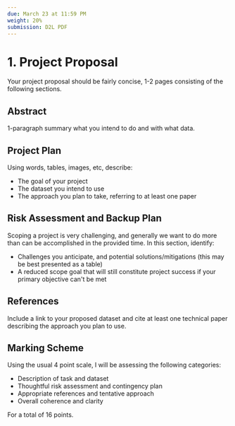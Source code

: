 ```yaml
---
due: March 23 at 11:59 PM
weight: 20%
submission: D2L PDF
---
```


# 1. Project Proposal
Your project proposal should be fairly concise, 1-2 pages consisting of the following sections.

## Abstract
1-paragraph summary what you intend to do and with what data.

## Project Plan
Using words, tables, images, etc, describe:
- The goal of your project
- The dataset you intend to use
- The approach you plan to take, referring to at least one paper

## Risk Assessment and Backup Plan
Scoping a project is very challenging, and generally we want to do more than can be accomplished in the provided time. In this section, identify:
- Challenges you anticipate, and potential solutions/mitigations (this may be best presented as a table)
- A reduced scope goal that will still constitute project success if your primary objective can't be met

## References
Include a link to your proposed dataset and cite at least one technical paper describing the approach you plan to use.

## Marking Scheme
Using the usual 4 point scale, I will be assessing the following categories:
- Description of task and dataset
- Thoughtful risk assessment and contingency plan
- Appropriate references and tentative approach
- Overall coherence and clarity

For a total of 16 points.
